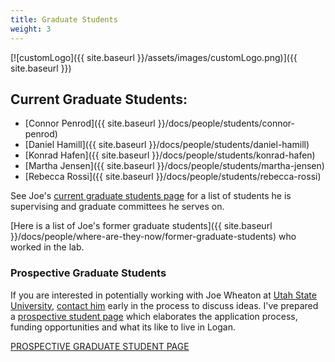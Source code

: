 ```yaml
---
title: Graduate Students
weight: 3
---
```


[![customLogo]({{ site.baseurl }}/assets/images/customLogo.png)]({{ site.baseurl }})

## Current Graduate Students:

- [Connor Penrod]({{ site.baseurl }}/docs/people/students/connor-penrod)
- [Daniel Hamill]({{ site.baseurl }}/docs/people/students/daniel-hamill)
- [Konrad Hafen]({{ site.baseurl }}/docs/people/students/konrad-hafen)
- [Martha Jensen]({{ site.baseurl }}/docs/people/students/martha-jensen)
- [Rebecca Rossi]({{ site.baseurl }}/docs/people/students/rebecca-rossi)

See Joe's [current graduate students page](http://www.joewheaton.org/Home/students-teaching/graduate-students/current-graduate-students) for a list of students he is supervising and graduate committees he serves on.

[Here is a list of Joe's former graduate students]({{ site.baseurl }}/docs/people/where-are-they-now/former-graduate-students) who worked in the lab.

### Prospective Graduate Students

If you are interested in potentially working with Joe Wheaton at [Utah State University](http://qcnr.usu.edu/wats//), [contact him](https://joewheaton-org.github.io/joewheaton.org/contact) early in the process to discuss ideas. I've prepared a [prospective student page](https://joewheaton-org.github.io/joewheaton.org/students-teaching/graduate-students/information-for-prospective-graduate-students) which elaborates the application process, funding opportunities and what its like to live in Logan.

[PROSPECTIVE GRADUATE STUDENT PAGE](https://joewheaton-org.github.io/joewheaton.org/students-teaching/graduate-students/information-for-prospective-graduate-students)




